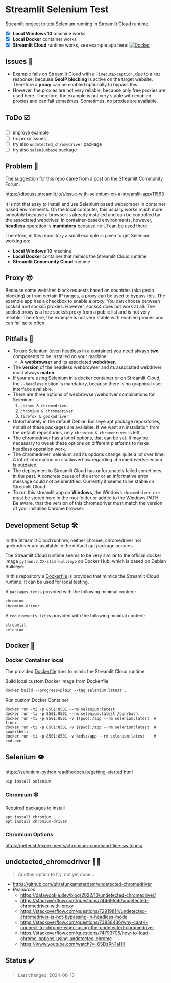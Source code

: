 <!-- markdownlint-disable MD026 -->
# Streamlit Selenium Test

Streamlit project to test Selenium running in Streamlit Cloud runtime.

- [x] **Local Windows 10** machine works
- [x] **Local Docker** container works
- [x] **Streamlit Cloud** runtime works, see example app here: [![Docker](https://img.shields.io/badge/Go%20To-Streamlit%20Cloud-red?logo=streamlit)](https://selenium-example.streamlit.app/)

## Issues :bug:

- Example fails on Streamlit Cloud with a `TimeoutException`, due to a `403` response, because **GeoIP blocking** is active on the target website. Therefore a **proxy** can be enabled optionally to bypass this.
- However, the proxies are not very reliable, because only free proxies are used here. Therefore, the example is not very stable with enabled proxies and can fail sometimes. Sometimes, no proxies are available.

## ToDo :ballot_box_with_check:

- [ ] improve example
- [ ] fix proxy issues
- [ ] try also `undetected_chromedriver` package
- [ ] try also `seleniumbase` package

## Problem :thinking:

The suggestion for this repo came from a post on the Streamlit Community Forum.

<https://discuss.streamlit.io/t/issue-with-selenium-on-a-streamlit-app/11563>

It is not that easy to install and use Selenium based webscraper in container based environments.
On the local computer, this usually works much more smoothly because a browser is already installed and can be controlled by the associated webdriver.
In container-based environments, however, **headless** operation is **mandatory** because no UI can be used there.

Therefore, in this repository a small example is given to get Selenium working on:

- **Local Windows 10** machine
- **Local Docker** container that mimics the Streamlit Cloud runtime
- **Streamlit Community Cloud** runtime

## Proxy :sunglasses:

Because some websites block requests based on countries (aka geoip blocking) or from certain IP ranges, a proxy can be used to bypass this. The example app has a checkbox to enable a proxy. You can choose between socks4 and socks5 proxies. However, socks4 does not work at all. The socks5 proxy is a free socks5 proxy from a public list and is not very reliable. Therefore, the example is not very stable with enabled proxies and can fail quite often.

## Pitfalls :triangular_flag_on_post:

- To use Selenium (even headless in a container) you need always **two** components to be installed on your machine:
  - A **webbrowser** and its associated **webdriver**.
- The **version** of the headless webbrowser and its associated webdriver must always **match**.
- If your are using Selenium in a docker container or on Streamlit Cloud, the `--headless` option is mandatory, because there is no graphical user interface available.
- There are three options of webbrowser/webdriver combinations for Selenium:
    1. `chrome & chromedriver`
    2. `chromium & chromedriver`
    3. `firefox & geckodriver`
- Unfortunately in the default Debian Bullseye apt package repositories, not all of these packages are available. If we want an installation from the default repositories, only `chromium & chromedriver` is left.
- The chromedriver has a lot of options, that can be set. It may be necessary to tweak these options on different platforms to make headless operation work.
- The chromedriver, selenium and its options change quite a lot over time. A lot of information on stackoverflow regarding chromedriver/selenium is outdated.
- The deployment to Streamlit Cloud has unfortunately failed sometimes in the past. A concrete cause of the error or an informative error message could not be identified. Currently it seems to be stable on Streamlit Cloud.
- To run this streamlit app on **Windows**, the Windows `chromedriver.exe` must be stored here in the root folder or added to the Windows PATH. Be aware, that the version of this chromedriver must match the version of your installed Chrome browser.

## Development Setup :hammer_and_wrench:

In the Streamlit Cloud runtime, neither chrome, chromedriver nor geckodriver are available in the default apt package sources.

The Streamlit Cloud runtime seems to be very similar to the official docker image `python:3.XX-slim-bullseye` on Docker Hub, which is based on Debian Bullseye.

In this repository a [Dockerfile](Dockerfile) is provided that mimics the Streamlit Cloud runtime. It can be used for local testing.

A `packages.txt` is provided with the following minimal content:

```txt
chromium
chromium-driver
```

A `requirements.txt` is provided with the following minimal content:

```txt
streamlit
selenium
```

## Docker :whale2:

### Docker Container local

The provided [Dockerfile](Dockerfile) tries to mimic the Streamlit Cloud runtime.

Build local custom Docker Image from Dockerfile

```shell
docker build --progress=plain --tag selenium:latest .
```

Run custom Docker Container

```shell
docker run -ti -p 8501:8501 --rm selenium:latest
docker run -ti -p 8501:8501 --rm selenium:latest /bin/bash
docker run -ti -p 8501:8501 -v $(pwd):/app --rm selenium:latest  # linux
docker run -ti -p 8501:8501 -v ${pwd}:/app --rm selenium:latest  # powershell
docker run -ti -p 8501:8501 -v %cd%:/app --rm selenium:latest    # cmd.exe
```

## Selenium :eye:

<https://selenium-python.readthedocs.io/getting-started.html>

```sh
pip install selenium
```

### Chromium :spider_web:

Required packages to install

```shell
apt install chromium
apt install chromium-driver
```

### Chromium Options

<https://peter.sh/experiments/chromium-command-line-switches/>

## undetected_chromedriver :man_shrugging:

> Another option to try, not yet done...

- <https://github.com/ultrafunkamsterdam/undetected-chromedriver>
- *Resources*
  - <https://datawookie.dev/blog/2022/10/undetected-chromedriver/>
  - <https://stackoverflow.com/questions/74469556/undetected-chromedriver-with-proxy>
  - <https://stackoverflow.com/questions/72919814/undetected-chromedriver-is-not-bypassing-in-headless-mode>
  - <https://stackoverflow.com/questions/73838436/why-cant-i-connect-to-chrome-when-using-the-undetected-chromedriver>
  - <https://stackoverflow.com/questions/74793705/how-to-load-chrome-options-using-undetected-chrome>
  - <https://www.youtube.com/watch?v=6SDzRN1aHiI>

## Status :heavy_check_mark:

> Last changed: 2024-06-13
